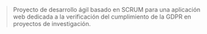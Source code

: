 > Proyecto de desarrollo ágil basado en SCRUM para una aplicación web dedicada a la verificación del cumplimiento de la GDPR en proyectos de investigación.